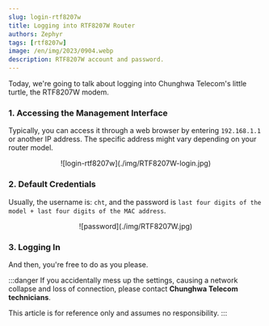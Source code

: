 ```yaml
---
slug: login-rtf8207w
title: Logging into RTF8207W Router
authors: Zephyr
tags: [rtf8207w]
image: /en/img/2023/0904.webp
description: RTF8207W account and password.
---
```


Today, we're going to talk about logging into Chunghwa Telecom's little turtle, the RTF8207W modem.

<!-- truncate -->

### 1. Accessing the Management Interface

Typically, you can access it through a web browser by entering `192.168.1.1` or another IP address. The specific address might vary depending on your router model.

<div align="center">
<figure style={{"width": "60%"}}>
![login-rtf8207w](./img/RTF8207W-login.jpg)
</figure>
</div>

### 2. Default Credentials

Usually, the username is: `cht`, and the password is `last four digits of the model + last four digits of the MAC address`.

<div align="center">
<figure style={{"width": "60%"}}>
![password](./img/RTF8207W.jpg)
</figure>
</div>

### 3. Logging In

And then, you're free to do as you please.

:::danger
If you accidentally mess up the settings, causing a network collapse and loss of connection, please contact **Chunghwa Telecom technicians**.

This article is for reference only and assumes no responsibility.
:::
